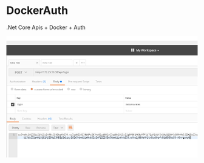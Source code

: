 # DockerAuth
.Net Core Apis + Docker + Auth


![alt text](https://github.com/italomorales/images/blob/master/login.png "Title")
